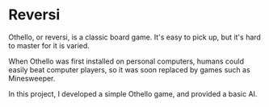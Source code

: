 # Reversi

Othello, or reversi, is a classic board game. It's easy to pick up, but it's hard to master for it is varied.

When Othello was first installed on personal computers, humans could easily beat computer players, so it was soon replaced by games such as Minesweeper.

In this project, I developed a simple Othello game, and provided a basic AI.
